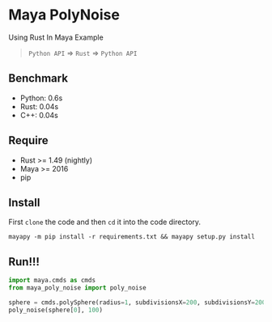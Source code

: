 # Maya PolyNoise
Using Rust In Maya Example
> ```Python API``` => ```Rust``` => ```Python API```

## Benchmark
- Python: 0.6s
- Rust: 0.04s
- C++: 0.04s

## Require
- Rust >= 1.49 (nightly)
- Maya >= 2016
- pip

## Install
First ```clone``` the code and then ```cd``` it into the code directory.
```shell
mayapy -m pip install -r requirements.txt && mayapy setup.py install
```

## Run!!!
```python
import maya.cmds as cmds
from maya_poly_noise import poly_noise

sphere = cmds.polySphere(radius=1, subdivisionsX=200, subdivisionsY=200)
poly_noise(sphere[0], 100)
```